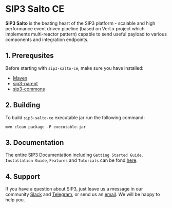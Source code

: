 # SIP3 Salto CE #

**SIP3 Salto** is the beating heart of the SIP3 platform - scalable and high performance event driven pipeline (based on Vert.x project which implements multi-reactor pattern) capable to send useful payload to various components and integration endpoints.

## 1. Prerequsites

Before starting with `sip3-salto-ce`, make sure you have installed:

* [Maven](https://maven.apache.org/install.html)
* [sip3-parent](https://github.com/sip3io/sip3-parent)
* [sip3-commons](https://github.com/sip3io/sip3-commons)

## 2. Building

To build `sip3-salto-ce` executable jar run the following command:
```
mvn clean package -P executable-jar
```

## 3. Documentation

The entire SIP3 Documentation including `Getting Started Guide`, `Installation Guide`, `Features` and `Tutorials` can be fond [here](https://sip3.io/docs/docs/GettingStartedGuide.html).

## 4. Support
If you have a question about SIP3, just leave us a message in our community [Slack](https://join.slack.com/t/sip3-community/shared_invite/enQtOTIyMjg3NDI0MjU3LWUwYzhlOTFhODYxMTEwNjllYjZjNzc1M2NmM2EyNDM0ZjJmNTVkOTg1MGQ3YmFmNWU5NjlhOGI3MWU1MzUwMjE) and [Telegram](https://t.me/sip3io), or send us an [email](mailto:support@sip3.io). We will be happy to help you. 
